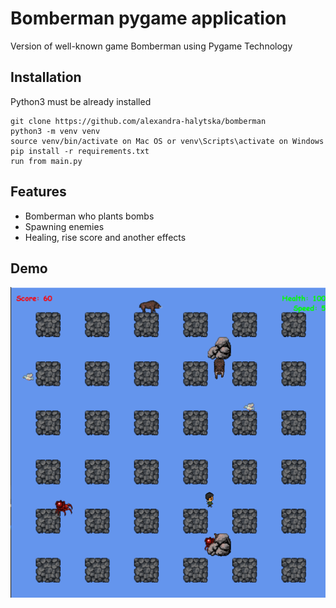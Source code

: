 # Bomberman pygame application

Version of well-known game Bomberman using Pygame Technology 


## Installation

Python3 must be already installed

```shell
git clone https://github.com/alexandra-halytska/bomberman
python3 -m venv venv
source venv/bin/activate on Mac OS or venv\Scripts\activate on Windows
pip install -r requirements.txt
run from main.py
```

## Features

* Bomberman who plants bombs
* Spawning enemies
* Healing, rise score and another effects

## Demo

![Website Interface](bomberman.png)

